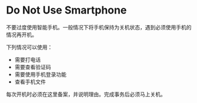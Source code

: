 # Do Not Use Smartphone
不要过度使用智能手机。一般情况下将手机保持为关机状态，遇到必须使用手机的情况再开机。

下列情况可以使用：
- 需要打电话
- 需要查看验证码
- 需要使用手机登录功能
- 查看手机文件

每次开机时必须在这里备案，并说明理由。完成事务后必须马上关机。

